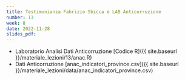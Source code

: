 ```yaml
---
title: Testimonianza Fabrizio Sbicca e LAB Anticorruzione
number: 13
week: 8
date: 2022-11-28
slides_pdf: 
---
```


- Laboratorio Analisi Dati Anticorruzione [Codice R]({{ site.baseurl }}/materiale_lezioni/13/anac.R)
- Dati Anticorruzione [anac_indicatori_province.csv]({{ site.baseurl }}/materiale_lezioni/data/anac_indicatori_province.csv)